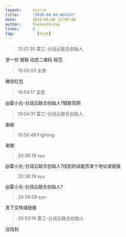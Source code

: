 ```yaml
---
layout:     source 
title:      "2018-04-08-WeChat"
date:       2018-04-08 12:00:00
author:     PaymentGroup
lines:      8 
tag:		  [chat]
---
```

> 12:01:30  雷工-分润云联合创始人  
   
求一份   银联 动态二维码 规范  
   
> 19:50:03  全景  
   
微信红包  
   
> 19:54:17  孟臣  
   
@雷小光-分润云联合创始人?银联官网  
   
> 19:54:31  雷工-分润云联合创始人  
   
谢谢  
   
> 19:56:48  Fighting  
   
谢谢  
   
> 20:38:18  syu  
   
@雷小光-分润云联合创始人?找到的话能否发个地址或链接  
   
> 20:38:19  syu  
   
@雷小光-分润云联合创始人?  
   
> 20:39:09  syu  
   
发下文档或链接  
   
> 20:53:19  雷工-分润云联合创始人  
   
没找到  
   
